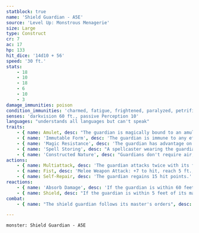 ```yaml
---
statblock: true
name: 'Shield Guardian - A5E'
source: 'Level Up: Monstrous Menagerie'
size: Large
type: Construct
cr: 7
ac: 17
hp: 133
hit_dice: '14d10 + 56'
speed: '30 ft.'
stats:
    - 18
    - 10
    - 18
    - 6
    - 10
    - 3
damage_immunities: poison
condition_immunities: 'charmed, fatigue, frightened, paralyzed, petrified, poisoned'
senses: 'darkvision 60 ft., passive Perception 10'
languages: "understands all languages but can't speak"
traits:
    - { name: Amulet, desc: "The guardian is magically bound to an amulet. It knows the distance and direction to the amulet while it is on the same plane of existence. Whoever wears the amulet becomes the guardian's master and can magically command the guardian to travel to it." }
    - { name: 'Immutable Form', desc: 'The guardian is immune to any effect that would alter its form.' }
    - { name: 'Magic Resistance', desc: 'The guardian has advantage on saving throws against spells and magical effects.' }
    - { name: 'Spell Storing', desc: "A spellcaster wearing the guardian's amulet can use the guardian to store a spell. The spellcaster casts a spell using a 4th-level or lower spell slot on the guardian, choosing any spell parameters. The spell has no effect when thus cast. The guardian can cast this spell once, using no components, when ordered to do so by its master or under other predefined circumstances. When a spell is stored in the guardian, any previously stored spell is lost." }
    - { name: 'Constructed Nature', desc: "Guardians don't require air, sustenance, or sleep." }
actions:
    - { name: Multiattack, desc: 'The guardian attacks twice with its fist.' }
    - { name: Fist, desc: 'Melee Weapon Attack: +7 to hit, reach 5 ft., one target. Hit: 13 (2d8 + 4) bludgeoning damage.' }
    - { name: Self-Repair, desc: 'The guardian regains 15 hit points.' }
reactions:
    - { name: 'Absorb Damage', desc: 'If the guardian is within 60 feet of its master when the master takes damage, half the damage (rounded up) is transferred to the guardian.' }
    - { name: Shield, desc: "If the guardian is within 5 feet of its master when the master is attacked, the guardian grants a +3 bonus to its master's AC." }
combat:
    - { name: "The shield guardian follows its master's orders", desc: 'If not given orders, it moves to stay within 60 feet of its master and attacks anyone who attacks its master or itself (in that order). If no one is wearing its amulet, it defends itself and performs self-repair but takes no other actions.' }

---
```

```statblock
monster: Shield Guardian - A5E
```
